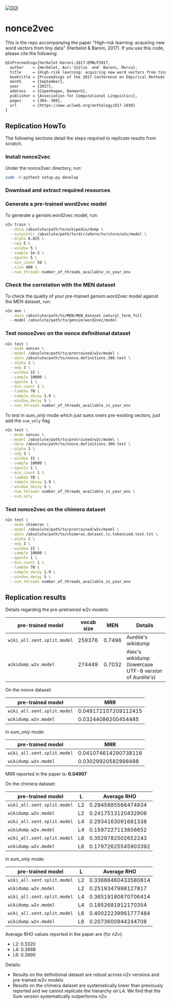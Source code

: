 [![DOI](https://zenodo.org/badge/96074751.svg)](https://zenodo.org/badge/latestdoi/96074751)

# nonce2vec
This is the repo accompanying the paper "High-risk learning: acquiring new word
vectors from tiny data" (Herbelot &amp; Baroni, 2017). If you use this code,
please cite the following:
```tex
@InProceedings{herbelot-baroni:2017:EMNLP2017,
  author    = {Herbelot, Aur\'{e}lie  and  Baroni, Marco},
  title     = {High-risk learning: acquiring new word vectors from tiny data},
  booktitle = {Proceedings of the 2017 Conference on Empirical Methods in Natural Language Processing},
  month     = {September},
  year      = {2017},
  address   = {Copenhagen, Denmark},
  publisher = {Association for Computational Linguistics},
  pages     = {304--309},
  url       = {https://www.aclweb.org/anthology/D17-1030}
}
```

## Replication HowTo
The following sections detail the steps required to replicate results from scratch.

### Install nonce2vec
Under the nonce2vec directory, run:
```bash
sudo -H python3 setup.py develop
```

### Download and extract required resources


### Generate a pre-trained word2vec model
To generate a gensim.word2vec model, run:
```bash
n2v train \
  --data /absolute/path/to/wikipedia/dump \
  --outputdir /absolute/path/to/dir/where/to/store/w2v/model \
  --alpha 0.025 \
  --neg 5 \
  --window 5 \
  --sample 1e-3 \
  --epochs 5 \
  --min_count 50 \
  --size 400 \
  --num_threads number_of_threads_available_in_your_env
```

### Check the correlation with the MEN dataset
To check the quality of your pre-trained gensim.word2vec model
against the MEN dataset, run:
```bash
n2v men \
  --data /absolute/path/to/MEN/MEN_dataset_natural_form_full
  --model /absolute/path/to/gensim/word2vec/model
```

### Test nonce2vec on the nonce definitional dataset
```bash
n2v test \
  --mode nonces \
  --model /absolute/path/to/pretrained/w2v/model \
  --data /absolute/path/to/nonce.definitions.300.test \
  --alpha 1 \
  --neg 3 \
  --window 15 \
  --sample 10000 \
  --epochs 1 \
  --min_count 1 \
  --lambda 70 \
  --sample_decay 1.9 \
  --window_decay 5 \
  --num_threads number_of_threads_available_in_your_env
```
To test in *sum_only* mode which just sums overs pre-existing vectors, just add
the `sum_only` flag
```bash
n2v test \
  --mode nonces \
  --model /absolute/path/to/pretrained/w2v/model \
  --data /absolute/path/to/nonce.definitions.300.test \
  --alpha 1 \
  --neg 3 \
  --window 15 \
  --sample 10000 \
  --epochs 1 \
  --min_count 1 \
  --lambda 70 \
  --sample_decay 1.9 \
  --window_decay 5 \
  --num_threads number_of_threads_available_in_your_env \
  --sum_only
```


### Test nonce2vec on the chimera dataset
```bash
n2v test \
  --mode chimeras \
  --model /absolute/path/to/pretrained/w2v/model \
  --data /absolute/path/to/chimeras.dataset.lx.tokenised.test.txt \
  --alpha 1 \
  --neg 3 \
  --window 15 \
  --sample 10000 \
  --epochs 1 \
  --min_count 1 \
  --lambda 70 \
  --sample_decay 1.9 \
  --window_decay 5 \
  --num_threads number_of_threads_available_in_your_env
```

## Replication results
Details regarding the pre-pretrained w2v models:

| pre-trained model | vocab size | MEN | Details |
| --- | --- | --- | --- |
| `wiki_all.sent.split.model` | 259376 | 0.7496 | Aurélie's wikidump |
| `wikidump.w2v.model` | 274449 | 0.7032 | Alex's wikidump (lowercase UTF-8 version of Aurélie's) |

On the nonce dataset:

| pre-trained model | MRR |
| --- | --- |
| `wiki_all.sent.split.model` | 0.049172107209112415 |
| `wikidump.w2v.model` | 0.03244086200454485 |

in *sum_only* mode:

| pre-trained model | MRR |
| --- | --- |
| `wiki_all.sent.split.model` | 0.041074614290738116 |
| `wikidump.w2v.model` | 0.03029920582998488 |


MRR reported in the paper is: **0.04907**

On the chimera dataset:

| pre-trained model | L | Average RHO |
| --- | --- | --- |
| `wiki_all.sent.split.model` | L2 | 0.2945885566474934 |
| `wikidump.w2v.model` | L2 | 0.2417513120432906 |
| `wiki_all.sent.split.model` | L4 | 0.2934163091681338 |
| `wikidump.w2v.model` | L4 | 0.1597227113856652 |
| `wiki_all.sent.split.model` | L6 | 0.3529782502652243 |
| `wikidump.w2v.model` | L6 | 0.17972625545903392 |

in *sum_only* mode:

| pre-trained model | L | Average RHO |
| --- | --- | --- |
| `wiki_all.sent.split.model` | L2 | 0.33666460433580814 |
| `wikidump.w2v.model` | L2 | 0.2519347998127817 |
| `wiki_all.sent.split.model` | L4 | 0.36519180870706414 |
| `wikidump.w2v.model` | L4 | 0.1852681912170354 |
| `wiki_all.sent.split.model` | L6 | 0.40022239961777484 |
| `wikidump.w2v.model` | L6 | 0.2073600944244708 |


Average RHO values reported in the paper are (for n2v):
- L2: 0.3320
- L4: 0.3668
- L6: 0.3890

Details:
- Results on the definitional dataset are robust across n2v versions and pre-trained w2v models
- Results on the chimera dataset are systematically lower than previously reported and we cannot replicate the hierarchy on L4. We find that the Sum version systematically outperforms n2v. 
